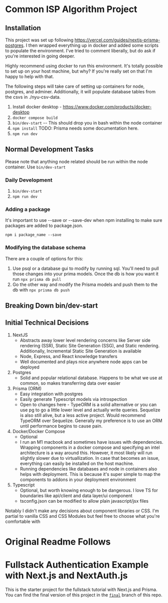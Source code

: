 # Common ISP Algorithm Project
## Installation
This project was set up following https://vercel.com/guides/nextjs-prisma-postgres. I then
wrapped everything up in docker and added some scripts to populate the environment. I've
tried to comment liberally, but do ask if you're interested in going deeper.

Highly recommend using docker to run this environment. It's totally possible to set
up on your host machine, but why? If you're really set on that I'm happy to help with that.

The following steps will take care of setting up containers for node, postgres, and adminer.
Additionally, it will populate database tables from the csvs in ./nyu-csv-data.

1. Install docker desktop - https://www.docker.com/products/docker-desktop
2. `docker compose build`
3. `bin/dev-start` -- This should drop you in bash within the node container
4. `npm install`
TODO: Prisma needs some documentation here.
5. `npm run dev`

## Normal Development Tasks
Please note that anything node related should be run within the node container. Use `bin/dev-start`
### Daily Development
1. `bin/dev-start`
2. `npm run dev`

### Adding a package
It's important to use --save or --save-dev when npm installing to make sure packages are added to package.json.

`npm i package_name --save`

### Modifying the database schema
There are a couple of options for this:

1. Use psql or a database gui to modify by running sql. You'll need to pull those changes into
your prima models. Once the db is how you want it run `npx prisma db pull`
2. Go the other way and modify the Prisma models and push them to the db with `npx prisma db push`

## Breaking Down bin/dev-start
## Initial Technical Decisions
1. NextJS
    - Abstracts away lower level rendering concerns like Server side rendering (SSR), Static Site Generation (SSG), and Static rendering. Additionally, Incremental Static Site Generation is available
    - Node, Express, and React knowledge transfers 
    - Well documented and plays nice anywhere node apps can be deployed
2. Postgres
    - Solid and popular relational database. Happens to be what we use at common, so makes transferring data over easier
3. Prisma (ORM)
    - Easy integration with postgres
    - Easily generate Typescript models via introspection
    - Open to changes here - TypeORM is a solid alternative or you can use pg to go a little lower level and actually write queries. Sequelize is also still alive, but a less active project. Would recommend TypeORM over Sequelize. Generally my preference is to use an ORM until performance begins to cause pain.
4. Docker/Docker Compose
    - Optional
    - I run an M1 macbook and sometimes have issues with dependencies. Wrapping components in a docker compose and specifying an intel architecture is a way around this. However, it most likely will run slightly slower due to virtuallization. In case that becomes an issue, everything can easily be installed on the host machine.
    - Running dependencies like databases and node in containers also helps with deployment. This is because it's super simple to map the components to addons in your deployment environment
5. Typescript
    - Optional, but worth knowing enough to be dangerous. I love TS for boundaries like api/client and data layer/ui component
    - tsconfig.json can be modified to allow plain javascript/jsx files

Notably I didn't make any decisions about component libraries or CSS. I'm partial to vanilla CSS and CSS Modules but feel free to choose what you're comfortable with

# Original Readme Follows
# Fullstack Authentication Example with Next.js and NextAuth.js

This is the starter project for the fullstack tutorial with Next.js and Prisma. You can find the final version of this project in the [`final`](https://github.com/prisma/blogr-nextjs-prisma/tree/final) branch of this repo.
